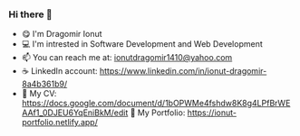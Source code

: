 ### Hi there 👋

<!--
**IonutDragomir/IonutDragomir** is a ✨ _special_ ✨ repository because its `README.md` (this file) appears on your GitHub profile.

Here are some ideas to get you started:

- 🔭 I’m currently working on a project close to IMDB site
- 🌱 I’m currently learning React
- 👯 I’m looking to collaborate on ...
- 🤔 I’m looking for help with ...
- 💬 Ask me about ...
- 📫 How to reach me: ...
- 😄 Pronouns: ...
- ⚡ Fun fact: ...
-->

- :yum: I'm Dragomir Ionut
- :computer: I'm intrested in Software Development and Web Development
- 📫 You can reach me at: ionutdragomir1410@yahoo.com
- :coffee: LinkedIn account: https://www.linkedin.com/in/ionut-dragomir-8a4b361b9/
- :rocket: My CV: https://docs.google.com/document/d/1bOPWMe4fshdw8K8g4LPfBrWEAAf1_0DJEU6YqEniBkM/edit
:file_folder: My Portfolio: https://ionut-portfolio.netlify.app/

